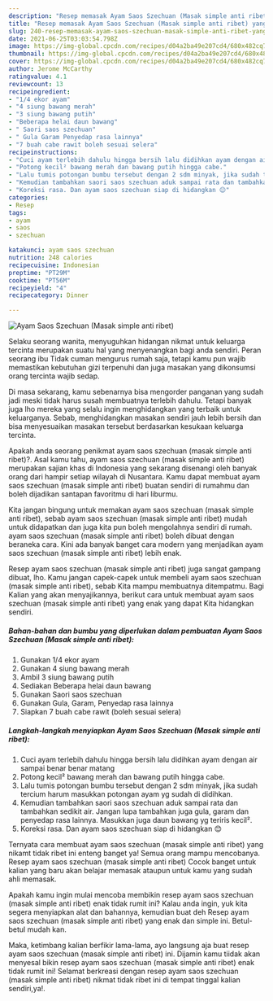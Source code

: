 ```yaml
---
description: "Resep memasak Ayam Saos Szechuan (Masak simple anti ribet) yang sedap dan Mudah Dibuat"
title: "Resep memasak Ayam Saos Szechuan (Masak simple anti ribet) yang sedap dan Mudah Dibuat"
slug: 240-resep-memasak-ayam-saos-szechuan-masak-simple-anti-ribet-yang-sedap-dan-mudah-dibuat
date: 2021-06-25T03:03:54.798Z
image: https://img-global.cpcdn.com/recipes/d04a2ba49e207cd4/680x482cq70/ayam-saos-szechuan-masak-simple-anti-ribet-foto-resep-utama.jpg
thumbnail: https://img-global.cpcdn.com/recipes/d04a2ba49e207cd4/680x482cq70/ayam-saos-szechuan-masak-simple-anti-ribet-foto-resep-utama.jpg
cover: https://img-global.cpcdn.com/recipes/d04a2ba49e207cd4/680x482cq70/ayam-saos-szechuan-masak-simple-anti-ribet-foto-resep-utama.jpg
author: Jerome McCarthy
ratingvalue: 4.1
reviewcount: 13
recipeingredient:
- "1/4 ekor ayam"
- "4 siung bawang merah"
- "3 siung bawang putih"
- "Beberapa helai daun bawang"
- " Saori saos szechuan"
- " Gula Garam Penyedap rasa lainnya"
- "7 buah cabe rawit boleh sesuai selera"
recipeinstructions:
- "Cuci ayam terlebih dahulu hingga bersih lalu didihkan ayam dengan air sampai benar benar matang"
- "Potong kecil² bawang merah dan bawang putih hingga cabe."
- "Lalu tumis potongan bumbu tersebut dengan 2 sdm minyak, jika sudah tercium harum masukkan potongan ayam yg sudah di didihkan."
- "Kemudian tambahkan saori saos szechuan aduk sampai rata dan tambahkan sedikit air. Jangan lupa tambahkan juga gula, garam dan penyedap rasa lainnya. Masukkan juga daun bawang yg teriris kecil²."
- "Koreksi rasa. Dan ayam saos szechuan siap di hidangkan 😊"
categories:
- Resep
tags:
- ayam
- saos
- szechuan

katakunci: ayam saos szechuan 
nutrition: 248 calories
recipecuisine: Indonesian
preptime: "PT29M"
cooktime: "PT56M"
recipeyield: "4"
recipecategory: Dinner

---
```



![Ayam Saos Szechuan (Masak simple anti ribet)](https://img-global.cpcdn.com/recipes/d04a2ba49e207cd4/680x482cq70/ayam-saos-szechuan-masak-simple-anti-ribet-foto-resep-utama.jpg)

Selaku seorang wanita, menyuguhkan hidangan nikmat untuk keluarga tercinta merupakan suatu hal yang menyenangkan bagi anda sendiri. Peran seorang ibu Tidak cuman mengurus rumah saja, tetapi kamu pun wajib memastikan kebutuhan gizi terpenuhi dan juga masakan yang dikonsumsi orang tercinta wajib sedap.

Di masa  sekarang, kamu sebenarnya bisa mengorder panganan yang sudah jadi meski tidak harus susah membuatnya terlebih dahulu. Tetapi banyak juga lho mereka yang selalu ingin menghidangkan yang terbaik untuk keluarganya. Sebab, menghidangkan masakan sendiri jauh lebih bersih dan bisa menyesuaikan masakan tersebut berdasarkan kesukaan keluarga tercinta. 



Apakah anda seorang penikmat ayam saos szechuan (masak simple anti ribet)?. Asal kamu tahu, ayam saos szechuan (masak simple anti ribet) merupakan sajian khas di Indonesia yang sekarang disenangi oleh banyak orang dari hampir setiap wilayah di Nusantara. Kamu dapat membuat ayam saos szechuan (masak simple anti ribet) buatan sendiri di rumahmu dan boleh dijadikan santapan favoritmu di hari liburmu.

Kita jangan bingung untuk memakan ayam saos szechuan (masak simple anti ribet), sebab ayam saos szechuan (masak simple anti ribet) mudah untuk didapatkan dan juga kita pun boleh mengolahnya sendiri di rumah. ayam saos szechuan (masak simple anti ribet) boleh dibuat dengan beraneka cara. Kini ada banyak banget cara modern yang menjadikan ayam saos szechuan (masak simple anti ribet) lebih enak.

Resep ayam saos szechuan (masak simple anti ribet) juga sangat gampang dibuat, lho. Kamu jangan capek-capek untuk membeli ayam saos szechuan (masak simple anti ribet), sebab Kita mampu membuatnya ditempatmu. Bagi Kalian yang akan menyajikannya, berikut cara untuk membuat ayam saos szechuan (masak simple anti ribet) yang enak yang dapat Kita hidangkan sendiri.

<!--inarticleads1-->

##### Bahan-bahan dan bumbu yang diperlukan dalam pembuatan Ayam Saos Szechuan (Masak simple anti ribet):

1. Gunakan 1/4 ekor ayam
1. Gunakan 4 siung bawang merah
1. Ambil 3 siung bawang putih
1. Sediakan Beberapa helai daun bawang
1. Gunakan  Saori saos szechuan
1. Gunakan  Gula, Garam, Penyedap rasa lainnya
1. Siapkan 7 buah cabe rawit (boleh sesuai selera)




<!--inarticleads2-->

##### Langkah-langkah menyiapkan Ayam Saos Szechuan (Masak simple anti ribet):

1. Cuci ayam terlebih dahulu hingga bersih lalu didihkan ayam dengan air sampai benar benar matang
1. Potong kecil² bawang merah dan bawang putih hingga cabe.
1. Lalu tumis potongan bumbu tersebut dengan 2 sdm minyak, jika sudah tercium harum masukkan potongan ayam yg sudah di didihkan.
1. Kemudian tambahkan saori saos szechuan aduk sampai rata dan tambahkan sedikit air. Jangan lupa tambahkan juga gula, garam dan penyedap rasa lainnya. Masukkan juga daun bawang yg teriris kecil².
1. Koreksi rasa. Dan ayam saos szechuan siap di hidangkan 😊




Ternyata cara membuat ayam saos szechuan (masak simple anti ribet) yang nikamt tidak ribet ini enteng banget ya! Semua orang mampu mencobanya. Resep ayam saos szechuan (masak simple anti ribet) Cocok banget untuk kalian yang baru akan belajar memasak ataupun untuk kamu yang sudah ahli memasak.

Apakah kamu ingin mulai mencoba membikin resep ayam saos szechuan (masak simple anti ribet) enak tidak rumit ini? Kalau anda ingin, yuk kita segera menyiapkan alat dan bahannya, kemudian buat deh Resep ayam saos szechuan (masak simple anti ribet) yang enak dan simple ini. Betul-betul mudah kan. 

Maka, ketimbang kalian berfikir lama-lama, ayo langsung aja buat resep ayam saos szechuan (masak simple anti ribet) ini. Dijamin kamu tiidak akan menyesal bikin resep ayam saos szechuan (masak simple anti ribet) enak tidak rumit ini! Selamat berkreasi dengan resep ayam saos szechuan (masak simple anti ribet) nikmat tidak ribet ini di tempat tinggal kalian sendiri,ya!.

